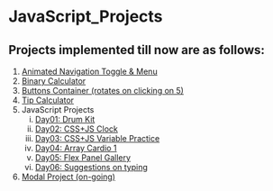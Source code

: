 # JavaScript_Projects

## Projects implemented till now are as follows:
<ol>
  <li><a href="https://gauravk268.github.io/JavaScript_Projects/Animated_Navigation_Toggle_&_Menu/index.html" target="_blank">Animated Navigation Toggle & Menu</a></li>
  <li><a href="https://gauravk268.github.io/JavaScript_Projects/Binary_Calculator/index.html" target="_blank">Binary Calculator</a></li>
  <li><a href="https://gauravk268.github.io/JavaScript_Projects/Buttons_Container/index.html" target="_blank" >Buttons Container (rotates on clicking on 5)</a></li>
  <li><a href="https://gauravk268.github.io/JavaScript_Projects/Tip_Calculator/index.html" target="_blank">Tip Calculator</a></li>
  <li>JavaScript Projects
    <ol type="i">
      <li><a href="https://gauravk268.github.io/JavaScript_Projects/JavaScript30_Projects/Day01-Drum_Kit/index.html" target="_blank">Day01: Drum Kit</a></li>
      <li><a href="https://gauravk268.github.io/JavaScript_Projects/JavaScript30_Projects/Day02-CSS_JS_Clock/index.html" target="_blank">Day02: CSS+JS Clock</a></li>
      <li><a href="https://gauravk268.github.io/JavaScript_Projects/JavaScript30_Projects/Day03-CSS%2BJS_Practice/index.html" target="_blank">Day03: CSS+JS Variable Practice</a></li>
      <li><a href="https://gauravk268.github.io/JavaScript_Projects/JavaScript30_Projects/Day04-Array_Cardio_Day_1/index.html" target="_blank">Day04: Array Cardio 1</a></li>
      <li><a href="https://gauravk268.github.io/JavaScript_Projects/JavaScript30_Projects/Day05-Flex_Panel_Gallery/index.html" target="_blank">Day05: Flex Panel Gallery</a></li>
      <li><a href="https://gauravk268.github.io/JavaScript_Projects/JavaScript30_Projects/Day06-Type_Ahead/index.html" target="_blank">Day06: Suggestions on typing</a></li>
    </ol>
  </li>
  <li><a href="https://gauravk268.github.io/JavaScript_Projects/Modal_Project/index.html">Modal Project (on-going)</a></li>
</ol>